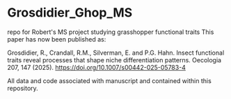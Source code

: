# Grosdidier_Ghop_MS
repo for Robert's MS project studying grasshopper functional traits
This paper has now been published as:

Grosdidier, R., Crandall, R.M., Silverman, E. and P.G. Hahn. 
Insect functional traits reveal processes that shape niche differentiation patterns. 
Oecologia 207, 147 (2025). https://doi.org/10.1007/s00442-025-05783-4

All data and code associated with manuscript and contained within this repository.
